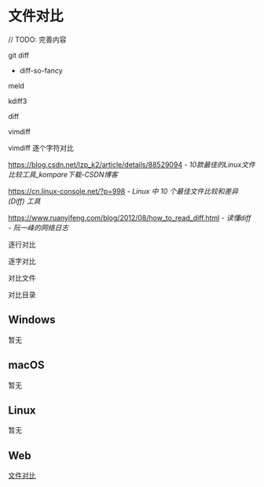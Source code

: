 # 文件对比

// TODO: 完善内容

git diff

- diff-so-fancy

meld

kdiff3

diff

vimdiff

vimdiff 逐个字符对比

https://blog.csdn.net/lzp_k2/article/details/88529094 - *10款最佳的Linux文件比较工具_kompare下载-CSDN博客*

https://cn.linux-console.net/?p=998 - *Linux 中 10 个最佳文件比较和差异 (Diff) 工具*

https://www.ruanyifeng.com/blog/2012/08/how_to_read_diff.html - *读懂diff - 阮一峰的网络日志*

逐行对比

逐字对比

对比文件

对比目录

## Windows

暂无

## macOS

暂无

## Linux

暂无

## Web

[文件对比](../os/tools/web-app.md#文件对比)
